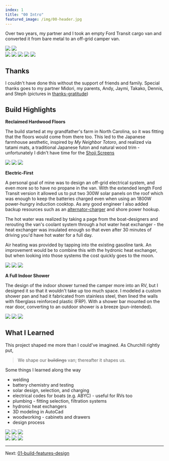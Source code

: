 ```yaml
---
index: 1
title: "00 Intro"
featured_image: /img/00-header.jpg
---
```


Over two years, my partner and I took an empty Ford Transit cargo van and converted it from bare metal to an off-grid camper van. 

<div class="gallery" data-columns="2">
	<img src="/img/00-header.jpg">
	<img src="/img/about-finished.jpg">
</div>

<div class="gallery" data-columns="3">
	<img src="/img/10-header.jpg">
	<img src="/img/countertop-window.jpg">
	<img src = "/img/final-kitchen.jpg">
	<img src="/img/van-sunset.JPG">
	<img src = "/img/ladder-tire-rack-outside-shower.jpg"> 
</div>

## Thanks

I couldn't have done this without the support of friends and family. Special thanks goes to my partner Midori, my parents, Andy, Jaymi, Takako, Dennis, and Steph (pictures in [thanks-gratitude](thanks-gratitude.md))

## Build Highlights

**Reclaimed Hardwood Floors**

The build started at my grandfather's farm in North Carolina, so it was fitting that the floors would come from there too. This led to the Japanese farmhouse aesthetic, inspired by _My Neighbor Totoro_, and realized via tatami mats, a traditional Japanese futon and natural wood trim - unfortunately I didn't have time for the [Shoji Screens](12-honorable-mentions.md)

<div class="gallery" data-columns="3">
	<img src="/img/hardwood-1.jpg">
	<img src="/img/hardwood-header.jpg">
	<img src="/img/tatami-closeup.JPG">
</div>

**Electric-First**

A personal goal of mine was to design an off-grid electrical system, and even more so to have no propane in the van. With the extended length Ford Transit version it allowed us to put two 300W solar panels on the roof which was enough to keep the batteries charged even when using an 1800W power-hungry induction cooktop. As any good engineer I also added backup resources such as an [alternator-charger](alternator-charger.md) and shore power hookup. 

The hot water was realized by taking a page from the boat-designers and rerouting the van's coolant system through a hot water heat exchanger - the heat exchanger was insulated enough so that even after 30 minutes of driving you'd have hot water for a full day.

Air heating was provided by tapping into the existing gasoline tank. An improvement would be to combine this with the hydronic heat exchanger, but when looking into those systems the cost quickly goes to the moon. 

<div class='gallery' data-columns='3'>
	<img src="/img/solar-header.jpg">
	<img src="/img/12-header.png">
	<img src="/img/coolant-2.jpeg">
</div>

**A Full Indoor Shower**

The design of the indoor shower turned the camper more into an RV, but I designed it so that it wouldn't take up too much space. I modeled a custom shower pan and had it fabricated from stainless steel, then lined the walls with fiberglass reinforced plastic (FRP). With a shower bar mounted on the rear door, converting to an outdoor shower is a breeze (pun-intended).

<div class="gallery" data-columns="3">
	<img src="/img/shower-pan-3d.jpg">
	<img src="/img/08-header.jpg">
	<img src="/img/ladder-tire-rack-outside-shower.jpg">
</div>

## What I Learned

This project shaped me more than I could've imagined. As Churchill rightly put,

> We shape our ~~buildings~~ van; thereafter it shapes us. 

Some things I learned along the way
- welding
- battery chemistry and testing
- solar design, selection, and charging
- electrical codes for boats (e.g. ABYC) - useful for RVs too
- plumbing - fitting selection, filtration systems
- hydronic heat exchangers 
- 3D modeling in AutoCad
- woodworking - cabinets and drawers
- design process 

<div class="gallery" data-columns="3">
	<img src="/img/IMG_7473.jpeg">
	<img src="/img/FullSizeRender.jpg">
	<img src="/img/bed-frame-header.png">
</div>

<div class="gallery" data-columns="3">
	<img src="/img/window-1.png">
	<img src="/img/walls-header.png">
	<img src="/img/hardwood-2.jpeg">
</div>

---

Next: [01-build-features-design](01-build-features-design.md)
